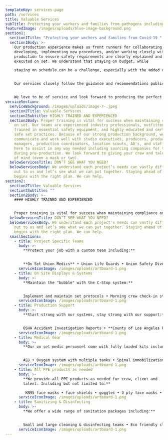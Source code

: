 ```yaml
---
templateKey: services-page
path: /services
title: Valuable Services
subTitle: Protecting your workers and families from pathogens including Covid-19
featuredImage: /images/uploads/blue-image-background.png
section1:
  section1Title: "Protecting your workers and families from Covid-19 "
  section1Body: >-
    Our production experience makes us front runners for collaborating,
    developing, implementing new procedures, and/or working closely with
    production to ensure safety requirements are clearly explained and properly
    executed on set. We understand that staying on budget, while

    staying on schedule can be a challenge, especially with the added duty of protecting the health and safety of our crews, talent, and families from COVID-19 exposure. We approach this responsibility with reverence and respect, knowing one careless move can put us all at risk.


    Our services closely follow the guidance and recommendations published by the CDC, OSHA, DGA, SAG•AFTRA, TASK FORCE, AICP, IATSE, Local 80, and more.


    We love to be of service and look forward to producing the perfect Safety Compliance Package for your next project!
serviceSection:
  serviceBackground: /images/uploads/image-7-.jpeg
  section2Title: Valuable Services
  section2Subtitle: HIGHLY TRAINED AND EXPERIENCED
  section2Body: Proper training is vital for success when maintaining compliance
    on set. Our teams are experienced industry professionals, outfitted and
    trained in essential safety equipment, and highly educated and certified in
    safe set practices. Because of our strong production background, we
    communicate and work well with studio executives, producers, production
    managers, production coordinators, location scouts, AD's, and staff. We are
    here to assist in any way needed including sourcing companies for testing
    during pre-production. We look forward to giving your crew and talent peace
    of mind (even a mask or two).
  belowServicesTitle: DON’T SEE WHAT YOU NEED?
  belowServicesBody: We understand each project’s needs can vastly differ. Reach
    out to us and let’s see what we can put together. Staying ahead of COVID-19
    begins with the right plan. We can help.
section2:
  section2Title: Valuable Services
  section2Subtitle: ""
  section2Body: >-
    #### HIGHLY TRAINED AND EXPERIENCED


    Proper training is vital for success when maintaining compliance on set. Our teams are experienced industry professionals, outfitted and trained in essential safety equipment, and highly educated and certified in safe set practices.  Because of our strong production background, we communicate and work well with studio executives, producers, production managers, production coordinators, location scouts, AD's, and staff.  We are here to assist in any way needed, including sourcing companies for testing during pre-production.  We look forward to giving your crew and talent peace of mind (even a mask or two).
  belowServicesTitle: DON’T SEE WHAT YOU NEED?
  belowServicesBody: We understand each project’s needs can vastly differ. Reach
    out to us and let’s see what we can put together. Staying ahead of COVID-19
    begins with the right plan. We can help.
  smallSections:
    - title: Project Specific Teams
      body: >-
        **Protect your job with a custom team including:** 


        **On Set Union Medics** • Union Life Guards • Union Safety Divers • Dive Masters • Marine Coordinators • **Trained in Hyperbaric Medicine** • Multiple course completion certifications: Covid Compliance officers (C19CO) • Health & Safety Supervisors • Safety Monitors • Screeners • Covid-19 Compliance Officers (CCO) • Covid-19 Compliance Directors • On-Call Nurses & Doctors
      serviceIconImage: /images/uploads/artboard-1.png
    - title: On Site Displays & Systems
      body: >-
        **Maintain the "bubble" with the C-Stop system:**


        Implement and maintain set protocols • Morning crew check-in stations (including paperwork and reports) • **open & discrete lines of communication with production, clients & studio executives** • daily action plans designed for each unique production • PODs • Zones • Laminated signage • privacy folders • marking equipment • color coded wrist bands and more.
      serviceIconImage: /images/uploads/artboard-1.png
    - title: Production Support
      body: >-
        **Start strong with our systems, stay strong with our support:**


        OSHA Accident Investigation Reports • **County of Los Angeles Public Health Protocol checklist •** General Safety Guidelines for all crew & talent (including extras) • **Safe Way Forward protocols** • Model Injury and Illness Prevention Program for Employers with Seasonal or Intermittent Workers (including IIPP contact lists & logs)
      serviceIconImage: /images/uploads/artboard-1.png
    - title: Medical Gear
      body: >-
        **Our on set medic personnel come with fully loaded kits including:** 


        AED • Oxygen system with multiple tanks • Spinal immobilization and all splints • full trauma bag • full burn kit • full diagnostics • over-the-counter • Infrared thermometers • Pulse Oximeters and more.
      serviceIconImage: /images/uploads/artboard-1.png
    - title: All PPE products as needed
      body: >-
        **We provide all PPE products as needed for crew, client and
        talent. Including but not limited to:**

         KN95 face masks • face shields • goggles • 3 ply face masks • nitrile gloves • gowns • hand sanitizer • disinfectant wipes • coveralls and more.
      serviceIconImage: /images/uploads/artboard-1.png
    - title: Sanitizing & Disinfecting
      body: >-
        **We offer a wide range of sanitation packages including:** 


        Small and large cleaning & disinfecting teams • Eco friendly cleaning partnerships for excessively vast locations • Electrostatic Foggers (backpack) perfect for large areas and spaces • Victory Electrostatic foggers (handheld) perfect for vans, trucks, vehicles, small areas & surfaces, air scrubbers, UV towers, EPA cleaning products and more.
      serviceIconImage: /images/uploads/artboard-1.png
---
```

